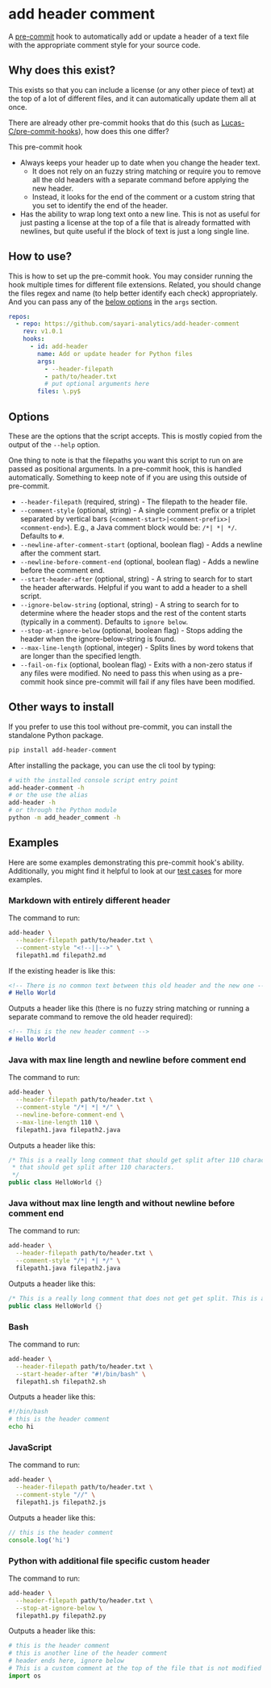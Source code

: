 # add header comment

A [pre-commit](https://pre-commit.com) hook to automatically add or update a header of a text file with the appropriate comment style for your source code.

## Why does this exist?

This exists so that you can include a license (or any other piece of text) at the top of a lot of different files, and it can automatically update them all at once.

There are already other pre-commit hooks that do this (such as [Lucas-C/pre-commit-hooks](https://github.com/Lucas-C/pre-commit-hooks)), how does this one differ?

This pre-commit hook

- Always keeps your header up to date when you change the header text.
  - It does not rely on an fuzzy string matching or require you to remove all the old headers with a separate command before applying the new header.
  - Instead, it looks for the end of the comment or a custom string that you set to identify the end of the header.
- Has the ability to wrap long text onto a new line. This is not as useful for just pasting a license at the top of a file that is already formatted with newlines, but quite useful if the block of text is just a long single line.

## How to use?

This is how to set up the pre-commit hook. You may consider running the hook multiple times for different file extensions. Related, you should change the files regex and name (to help better identify each check) appropriately. And you can pass any of the [below options](#options) in the `args` section.

```yaml
repos:
  - repo: https://github.com/sayari-analytics/add-header-comment
    rev: v1.0.1
    hooks:
      - id: add-header
        name: Add or update header for Python files
        args:
          - --header-filepath
          - path/to/header.txt
          # put optional arguments here
        files: \.py$
```

## Options

These are the options that the script accepts. This is mostly copied from the output of the `--help` option.

One thing to note is that the filepaths you want this script to run on are passed as positional arguments. In a pre-commit hook, this is handled automatically. Something to keep note of if you are using this outside of pre-commit.

- `--header-filepath` (required, string) - The filepath to the header file.
- `--comment-style` (optional, string) - A single comment prefix or a triplet separated by vertical bars (`<comment-start>|<comment-prefix>|<comment-end>`). E.g., a Java comment block would be: `/*| *| */`. Defaults to `#`.
- `--newline-after-comment-start` (optional, boolean flag) - Adds a newline after the comment start.
- `--newline-before-comment-end` (optional, boolean flag) - Adds a newline before the comment end.
- `--start-header-after` (optional, string) - A string to search for to start the header afterwards. Helpful if you want to add a header to a shell script.
- `--ignore-below-string` (optional, string) - A string to search for to determine where the header stops and the rest of the content starts (typically in a comment). Defaults to `ignore below`.
- `--stop-at-ignore-below` (optional, boolean flag) - Stops adding the header when the ignore-below-string is found.
- `--max-line-length` (optional, integer) - Splits lines by word tokens that are longer than the specified length.
- `--fail-on-fix` (optional, boolean flag) - Exits with a non-zero status if any files were modified. No need to pass this when using as a pre-commit hook since pre-commit will fail if any files have been modified.

## Other ways to install

If you prefer to use this tool without pre-commit, you can install the standalone Python package.

```bash
pip install add-header-comment
```

After installing the package, you can use the cli tool by typing:

```bash
# with the installed console script entry point
add-header-comment -h
# or the use the alias
add-header -h
# or through the Python module
python -m add_header_comment -h
```

## Examples

Here are some examples demonstrating this pre-commit hook's ability. Additionally, you might find it helpful to look at our [test cases](./tests/) for more examples.

### Markdown with entirely different header

The command to run:

```bash
add-header \
  --header-filepath path/to/header.txt \
  --comment-style "<!--||-->" \
  filepath1.md filepath2.md
```

If the existing header is like this:

```markdown
<!-- There is no common text between this old header and the new one -->
# Hello World
```

Outputs a header like this (there is no fuzzy string matching or running a separate command to remove the old header required):

```markdown
<!-- This is the new header comment -->
# Hello World
```

### Java with max line length and newline before comment end

The command to run:

```bash
add-header \
  --header-filepath path/to/header.txt \
  --comment-style "/*| *| */" \
  --newline-before-comment-end \
  --max-line-length 110 \
  filepath1.java filepath2.java
```

Outputs a header like this:

```java
/* This is a really long comment that should get split after 110 characters. This is a really long comment
 * that should get split after 110 characters.
 */
public class HelloWorld {}
```

### Java without max line length and without newline before comment end

The command to run:

```bash
add-header \
  --header-filepath path/to/header.txt \
  --comment-style "/*| *| */" \
  filepath1.java filepath2.java
```

Outputs a header like this:

```java
/* This is a really long comment that does not get get split. This is a really long comment that does not get get split. */
public class HelloWorld {}
```

### Bash

The command to run:

```bash
add-header \
  --header-filepath path/to/header.txt \
  --start-header-after "#!/bin/bash" \
  filepath1.sh filepath2.sh
```

Outputs a header like this:

```bash
#!/bin/bash
# this is the header comment
echo hi
```

### JavaScript

The command to run:

```bash
add-header \
  --header-filepath path/to/header.txt \
  --comment-style "//" \
  filepath1.js filepath2.js
```

Outputs a header like this:

```js
// this is the header comment
console.log('hi')
```

### Python with additional file specific custom header

The command to run:

```bash
add-header \
  --header-filepath path/to/header.txt \
  --stop-at-ignore-below \
  filepath1.py filepath2.py
```

Outputs a header like this:

```py
# this is the header comment
# this is another line of the header comment
# header ends here, ignore below
# This is a custom comment at the top of the file that is not modified by the pre-commit hook
import os
```
